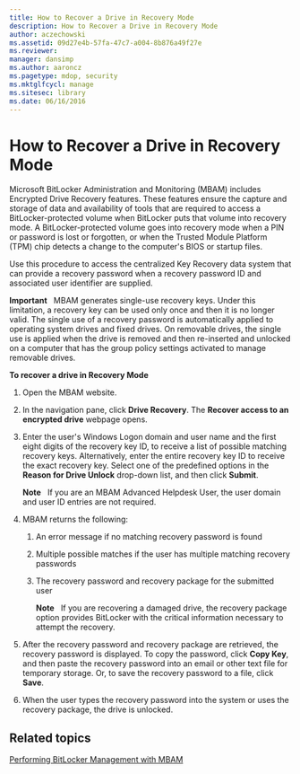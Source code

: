 ```yaml
---
title: How to Recover a Drive in Recovery Mode
description: How to Recover a Drive in Recovery Mode
author: aczechowski
ms.assetid: 09d27e4b-57fa-47c7-a004-8b876a49f27e
ms.reviewer: 
manager: dansimp
ms.author: aaroncz
ms.pagetype: mdop, security
ms.mktglfcycl: manage
ms.sitesec: library
ms.date: 06/16/2016
---
```



# How to Recover a Drive in Recovery Mode


Microsoft BitLocker Administration and Monitoring (MBAM) includes Encrypted Drive Recovery features. These features ensure the capture and storage of data and availability of tools that are required to access a BitLocker-protected volume when BitLocker puts that volume into recovery mode. A BitLocker-protected volume goes into recovery mode when a PIN or password is lost or forgotten, or when the Trusted Module Platform (TPM) chip detects a change to the computer's BIOS or startup files.

Use this procedure to access the centralized Key Recovery data system that can provide a recovery password when a recovery password ID and associated user identifier are supplied.

**Important**  
MBAM generates single-use recovery keys. Under this limitation, a recovery key can be used only once and then it is no longer valid. The single use of a recovery password is automatically applied to operating system drives and fixed drives. On removable drives, the single use is applied when the drive is removed and then re-inserted and unlocked on a computer that has the group policy settings activated to manage removable drives.

 

**To recover a drive in Recovery Mode**

1.  Open the MBAM website.

2.  In the navigation pane, click **Drive Recovery**. The **Recover access to an encrypted drive** webpage opens.

3.  Enter the user's Windows Logon domain and user name and the first eight digits of the recovery key ID, to receive a list of possible matching recovery keys. Alternatively, enter the entire recovery key ID to receive the exact recovery key. Select one of the predefined options in the **Reason for Drive Unlock** drop-down list, and then click **Submit**.

    **Note**  
    If you are an MBAM Advanced Helpdesk User, the user domain and user ID entries are not required.

     

4.  MBAM returns the following:

    1.  An error message if no matching recovery password is found

    2.  Multiple possible matches if the user has multiple matching recovery passwords

    3.  The recovery password and recovery package for the submitted user

        **Note**  
        If you are recovering a damaged drive, the recovery package option provides BitLocker with the critical information necessary to attempt the recovery.

         

5.  After the recovery password and recovery package are retrieved, the recovery password is displayed. To copy the password, click **Copy Key**, and then paste the recovery password into an email or other text file for temporary storage. Or, to save the recovery password to a file, click **Save**.

6.  When the user types the recovery password into the system or uses the recovery package, the drive is unlocked.

## Related topics


[Performing BitLocker Management with MBAM](performing-bitlocker-management-with-mbam.md)

 

 





